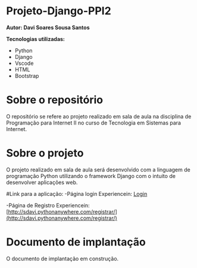 # Projeto-Django-PPI2
**Autor: Davi Soares Sousa Santos**

**Tecnologias utilizadas:**
- Python
- Django
- Vscode
- HTML
- Bootstrap

# Sobre o repositório
O repositório se refere ao projeto realizado em sala de aula na disciplina de Programação para Internet II no curso de Tecnologia em Sistemas para Internet.

# Sobre o projeto
O projeto realizado em sala de aula será desenvolvido com a linguagem de programação Python utilizando o framework Django com o intuito de desenvolver aplicações web.

#Link para a aplicação:
-Página login Experiencein:
[Login](http://sdavi.pythonanywhere.com/login/?next=/)

-Página de Registro Experiencein:
[http://sdavi.pythonanywhere.com/registrar/](http://sdavi.pythonanywhere.com/registrar/)


# Documento de implantação
O documento de implantação em construção.
